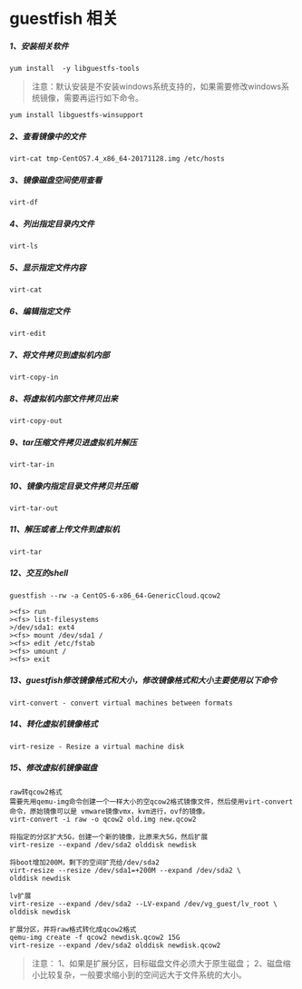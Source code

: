 # guestfish 相关

##### 1、安装相关软件
```
yum install  -y libguestfs-tools
```

> 注意：默认安装是不安装windows系统支持的，如果需要修改windows系统镜像，需要再运行如下命令。

```
yum install libguestfs-winsupport
```

##### 2、查看镜像中的文件
```
virt-cat tmp-CentOS7.4_x86_64-20171128.img /etc/hosts
```
##### 3、镜像磁盘空间使用查看
```
virt-df
```
##### 4、列出指定目录内文件
```
virt-ls
```
##### 5、显示指定文件内容
```
virt-cat
```
##### 6、编辑指定文件
```
virt-edit
```
##### 7、将文件拷贝到虚拟机内部
```
virt-copy-in
```
##### 8、将虚拟机内部文件拷贝出来
```
virt-copy-out
```
##### 9、tar压缩文件拷贝进虚拟机并解压
```
virt-tar-in
```
##### 10、镜像内指定目录文件拷贝并压缩
```
virt-tar-out
```
##### 11、解压或者上传文件到虚拟机
```
virt-tar
```
##### 12、交互的shell
```
guestfish --rw -a CentOS-6-x86_64-GenericCloud.qcow2 

><fs> run
><fs> list-filesystems
>/dev/sda1: ext4
><fs> mount /dev/sda1 /
><fs> edit /etc/fstab
><fs> umount /
><fs> exit
```
##### 13、guestfish修改镜像格式和大小，修改镜像格式和大小主要使用以下命令
```
virt-convert - convert virtual machines between formats
```
##### 14、转化虚拟机镜像格式
```
virt-resize - Resize a virtual machine disk
```
##### 15、修改虚拟机镜像磁盘
```
raw转qcow2格式
需要先用qemu-img命令创建一个一样大小的空qcow2格式镜像文件，然后使用virt-convert命令，原始镜像可以是 vmware镜像vmx，kvm进行，ovf的镜像。
virt-convert -i raw -o qcow2 old.img new.qcow2

将指定的分区扩大5G，创建一个新的镜像，比原来大5G，然后扩展
virt-resize --expand /dev/sda2 olddisk newdisk

将boot增加200M，剩下的空间扩充给/dev/sda2
virt-resize --resize /dev/sda1=+200M --expand /dev/sda2 \
olddisk newdisk

lv扩展
virt-resize --expand /dev/sda2 --LV-expand /dev/vg_guest/lv_root \
olddisk newdisk

扩展分区，并将raw格式转化成qcow2格式
qemu-img create -f qcow2 newdisk.qcow2 15G
virt-resize --expand /dev/sda2 olddisk newdisk.qcow2
```
> 注意：
	1、如果是扩展分区，目标磁盘文件必须大于原生磁盘；
	2、磁盘缩小比较复杂，一般要求缩小到的空间远大于文件系统的大小。